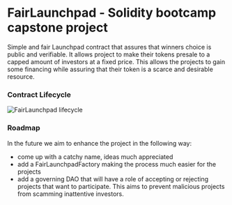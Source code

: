 # FairLaunchpad - Solidity bootcamp capstone project

Simple and fair Launchpad contract that assures that winners choice is public and verifiable. 
It allows project to make their tokens presale to a capped amount of investors at a fixed price.
This allows the projects to gain some financing while assuring that their token is a scarce and desirable resource.

### Contract Lifecycle
![FairLaunchpad lifecycle](https://github.com/jvalero-dev/Solidity-bootcamp-capstone/assets/69279053/1edab22c-e04b-49e3-84de-5275714f738f)

### Roadmap
In the future we aim to enhance the project in the following way:
- come up with a catchy name, ideas much appreciated
- add a FairLaunchpadFactory making the process much easier for the projects
- add a governing DAO that will have a role of accepting or rejecting projects that want to participate. This aims to prevent malicious projects from scamming inattentive investors.
